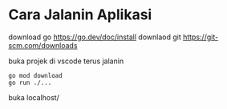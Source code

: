 # Cara Jalanin Aplikasi
download go https://go.dev/doc/install
downlaod git https://git-scm.com/downloads

buka projek di vscode
terus jalanin
```
go mod download
go run ./...
```

buka localhost/
